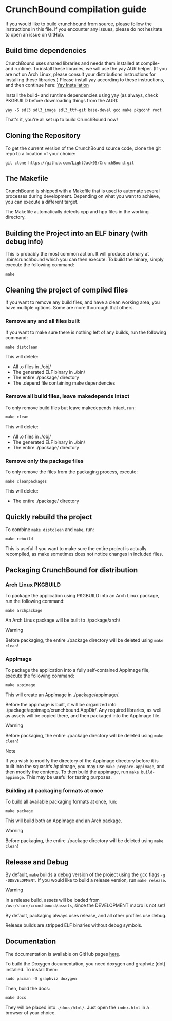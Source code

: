 # CrunchBound compilation guide

If you would like to build crunchbound from source, please follow the instructions in this file. If you encounter any issues, please do not hesitate to open an issue on GitHub.

## Build time dependencies
CrunchBound uses shared libraries and needs them installed at compile- and runtime. 
To install these libraries, we will use the yay AUR helper. (If you are not on Arch Linux, please consult your distributions instructions for installing these libraries.)
Please install yay according to these instructions, and then continue here:
[Yay Installation](https://github.com/Jguer/yay?tab=readme-ov-file#installation)

Install the build- and runtime dependencies using yay (as always, check PKGBUILD before downloading things from the AUR):
```
yay -S sdl3 sdl3_image sdl3_ttf-git base-devel gcc make pkgconf root
```

That's it, you're all set up to build CrunchBound now!

## Cloning the Repository

To get the current version of the CrunchBound source code, clone the git repo to a location of your choice:

```
git clone https://github.com/LightJack05/CrunchBound.git
```

## The Makefile

CrunchBound is shipped with a Makefile that is used to automate several processes during development. Depending on what you want to achieve, you can execute a different target.

The Makefile automatically detects cpp and hpp files in the working directory.

## Building the Project into an ELF binary (with debug info)

This is probably the most common action. It will produce a binary at ./bin/crunchbound which you can then execute.
To build the binary, simply execute the following command:

```
make
```

## Cleaning the project of compiled files

If you want to remove any build files, and have a clean working area, you have multiple options. Some are more thourough that others.

### Remove any and all files built

If you want to make sure there is nothing left of any builds, run the following command:

```
make distclean
```

This will delete:
- All .o files in ./obj/
- The generated ELF binary in ./bin/
- The entire ./package/ directory
- The .depend file containing make dependencies

### Remove all build files, leave makedepends intact

To only remove build files but leave makedepends intact, run:

```
make clean
```

This will delete:
- All .o files in ./obj/
- The generated ELF binary in ./bin/
- The entire ./package/ directory


### Remove only the package files

To only remove the files from the packaging process, execute:

```
make cleanpackages
```

This will delete:
- The entire ./package/ directory

## Quickly rebuild the project

To combine `make distclean` and `make`, run:

```
make rebuild
```

This is useful if you want to make sure the entire project is actually recompiled, as make sometimes does not notice changes in included files.

## Packaging CrunchBound for distribution

### Arch Linux PKGBUILD

To package the application using PKGBUILD into an Arch Linux package, run the following command:

```
make archpackage
```

An Arch Linux package will be built to ./package/arch/

> [!WARNING]
> Before packaging, the entire ./package directory will be deleted using `make clean`!

### AppImage

To package the application into a fully self-contained AppImage file, execute the following command:

```
make appimage
```

This will create an AppImage in ./package/appimage/.

Before the appimage is built, it will be organized into ./package/appimage/crunchbound.AppDir/. Any required libraries, as well as assets will be copied there, and then packaged into the AppImage file.

> [!WARNING]
> Before packaging, the entire ./package directory will be deleted using `make clean`!

> [!NOTE]
> If you wish to modify the directory of the AppImage directory before it is built into the squashfs AppImage, you may use `make prepare-appimage`, and then modify the contents. To then build the appimage, run `make build-appimage`.
> This may be useful for testing purposes.

### Building all packaging formats at once

To build all available packaging formats at once, run:

```
make package
```

This will build both an AppImage and an Arch package.

> [!WARNING]
> Before packaging, the entire ./package directory will be deleted using `make clean`!


## Release and Debug

By default, `make` builds a debug version of the project using the gcc flags `-g -DDEVELOPMENT`.
If you would like to build a release version, run `make release`.

> [!WARNING]
> In a release build, assets will be loaded from `/usr/share/crunchbound/assets`, since the DEVELOPMENT macro is not set!

By default, packaging always uses release, and all other profiles use debug.

Release builds are stripped ELF binaries without debug symbols.

## Documentation

The documentation is available on GitHub pages [here](https://lightjack05.github.io/CrunchBound/docs/d0/d30/md_README.html).

To build the Doxygen documentation, you need doxygen and graphviz (dot) installed. To install them:
```
sudo pacman -S graphviz doxygen
```

Then, build the docs:

```
make docs
```

They will be placed into `./docs/html/`. Just open the `index.html` in a browser of your choice.
